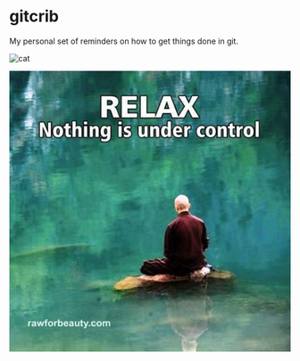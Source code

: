 gitcrib
======================

My personal set of reminders on how to get things done in git.

![cat]([http://url/to/img.png](https://www.publicdomainpictures.net/pictures/370000/velka/hintergrund-abstrakt-grunge-kunst-1603542760ILT.jpg))
<!-- ![alt text](https://github.com/[username]/[reponame]/blob/[branch]/image.jpg?raw=true) -->
![relax](https://github.com/seanvikoren/gitcrib/blob/master/Relax.jpg?raw=true)
